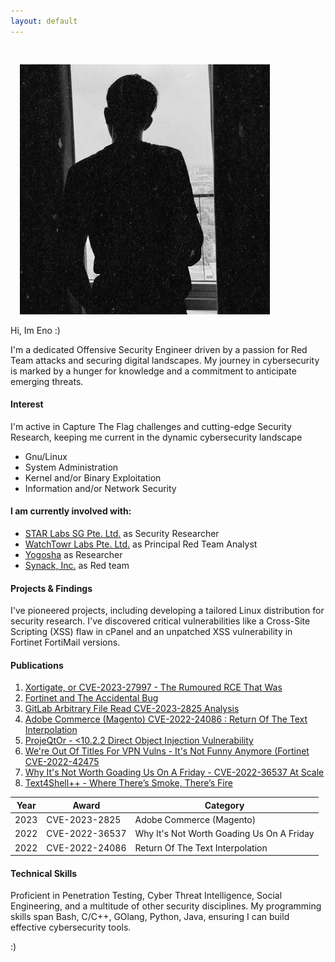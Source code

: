 ```yaml
---
layout: default
---
```


<img class="profile-picture" src="76135196.jpeg" style="margin: 30px 0 0 15px;">

Hi, Im Eno :)

I'm a dedicated Offensive Security Engineer driven by a passion for Red Team attacks and securing digital landscapes. My journey in cybersecurity is marked by a hunger for knowledge and a commitment to anticipate emerging threats.

#### Interest
I'm active in Capture The Flag challenges and cutting-edge Security Research, keeping me current in the dynamic cybersecurity landscape
- Gnu/Linux
- System Administration
- Kernel and/or Binary Exploitation
- Information and/or Network Security

#### I am currently involved with:
- [STAR Labs SG Pte. Ltd.](https://starlabs.sg/) as Security Researcher
- [WatchTowr Labs Pte. Ltd.](https://watchtowr.com/) as Principal Red Team Analyst
- [Yogosha](https://www.yogosha.com/) as Researcher
- [Synack, Inc.](https://www.synack.com/red-team/) as Red team

#### Projects & Findings
I've pioneered projects, including developing a tailored Linux distribution for security research. I've discovered critical vulnerabilities like a Cross-Site Scripting (XSS) flaw in cPanel and an unpatched XSS vulnerability in Fortinet FortiMail versions.

#### Publications

1. [Xortigate, or CVE-2023-27997 - The Rumoured RCE That Was](https://labs.watchtowr.com/xortigate-or-cve-2023-27997/)
2. [Fortinet and The Accidental Bug](https://labs.watchtowr.com/fortinet-and-the-accidental-bug/)
3. [GitLab Arbitrary File Read CVE-2023-2825 Analysis](https://labs.watchtowr.com/gitlab-arbitrary-file-read-gitlab-cve-2023-2825-analysis/)
4. [Adobe Commerce (Magento) CVE-2022-24086 : Return Of The Text Interpolation](https://labs.watchtowr.com/adobe-commerce-magento-rce-cve-2022-24086/)
5. [ProjeQtOr - <10.2.2 Direct Object Injection Vulnerability](https://labs.watchtowr.com/projeqtor-10-2-2-direct-object-injection-vulnerability/)
6. [We're Out Of Titles For VPN Vulns - It's Not Funny Anymore (Fortinet CVE-2022-42475](https://labs.watchtowr.com/fortinet-no-more-funny-titles-cve-2022-42475/)
7. [Why It's Not Worth Goading Us On A Friday - CVE-2022-36537 At Scale](https://labs.watchtowr.com/why-its-not-worth-goading-us-on-a-friday-cve-2022-36537-at-scale/)
8. [Text4Shell++ - Where There’s Smoke, There’s Fire](https://labs.watchtowr.com/text4shell-where-theres-smoke-theres-fire/)
   
Year | Award | Category
-----|-------|--------
2023 | CVE-2023-2825 | Adobe Commerce (Magento)
2022 | CVE-2022-36537  | Why It's Not Worth Goading Us On A Friday
2022 | CVE-2022-24086 | Return Of The Text Interpolation

#### Technical Skills 
Proficient in Penetration Testing, Cyber Threat Intelligence, Social Engineering, and a multitude of other security disciplines. My programming skills span Bash, C/C++, GOlang, Python, Java, ensuring I can build effective cybersecurity tools.

:)
